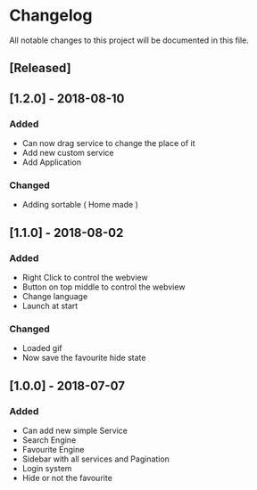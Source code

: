 # Changelog
All notable changes to this project will be documented in this file.

## [Released]

## [1.2.0] - 2018-08-10
### Added
- Can now drag service to change the place of it
- Add new custom service
- Add Application

### Changed
- Adding sortable ( Home made )

## [1.1.0] - 2018-08-02
### Added
- Right Click to control the webview
- Button on top middle to control the webview
- Change language
- Launch at start

### Changed
- Loaded gif
- Now save the favourite hide state

## [1.0.0] - 2018-07-07
### Added
- Can add new simple Service
- Search Engine
- Favourite Engine
- Sidebar with all services and Pagination
- Login system
- Hide or not the favourite


